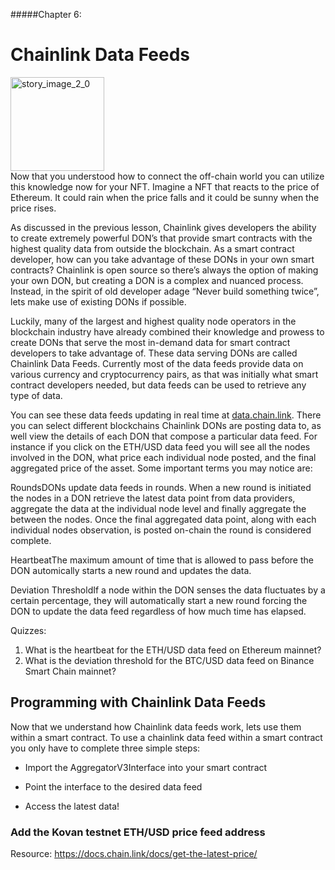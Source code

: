 #####Chapter 6:

# Chainlink Data Feeds

<ContentWrapp>
  <div class="imgContainer">
    <img alt="story_image_2_0" src="/images/chapter/man.svg" width="150px" height="150px">
  </div>

  <div class="itemsContainer">
    <div class="item-text">
     Now that you understood how to connect the off-chain world you can utilize this knowledge now for your NFT. Imagine a NFT that reacts to the price of Ethereum. It could rain when the price falls and it could be sunny when the price rises.
    </div>
  </div>
</ContentWrapp>

As discussed in the previous lesson, Chainlink gives developers the ability to create extremely powerful DON’s that provide smart contracts with the highest quality data from outside the blockchain. As a smart contract developer, how can you take advantage of these DONs in your own smart contracts? Chainlink is open source so there’s always the option of making your own DON, but creating a DON is a complex and nuanced process. Instead, in the spirit of old developer adage “Never build something twice”, lets make use of existing DONs if possible.

Luckily, many of the largest and highest quality node operators in the blockchain industry have already combined their knowledge and prowess to create DONs that serve the most in-demand data for smart contract developers to take advantage of. These data serving DONs are called <ColorWord>Chainlink Data Feeds</ColorWord>. Currently most of the data feeds provide data on various currency and cryptocurrency pairs, as that was initially what smart contract developers needed, but data feeds can be used to retrieve any type of data.

You can see these data feeds updating in real time at <a href="data.chain.link" title="data.chain.link">data.chain.link</a>. There you can select different blockchains Chainlink DONs are posting data to, as well view the details of each DON that compose a particular data feed. For instance if you click on the ETH/USD data feed you will see all the nodes involved in the DON, what price each individual node posted, and the final aggregated price of the asset. Some important terms you may notice are:

<p><ColorWord>Rounds</ColorWord>DONs update data feeds in rounds. When a new round is initiated the nodes in a DON retrieve the latest data point from data providers, aggregate the data at the individual node level and finally aggregate the between the nodes. Once the final aggregated data point, along with each individual nodes observation, is posted on-chain the round is considered complete.</p>
<p><ColorWord>Heartbeat</ColorWord>The maximum amount of time that is allowed to pass before the DON automically starts a new round and updates the data.</p>
<p><ColorWord>Deviation Threshold</ColorWord>If a node within the DON senses the data fluctuates by a certain percentage, they will automatically start a new round forcing the DON to update the data feed regardless of how much time has elapsed.</p>

<MissionContainer>
  <div className="title">Quizzes:</div>
  <ol className="mission-goals">
    <li>
      What is the heartbeat for the ETH/USD data feed on Ethereum mainnet?
    </li>
    <li>
      What is the deviation threshold for the BTC/USD data feed on Binance Smart Chain mainnet?
    </li>
  </ol>
</MissionContainer>

## Programming with Chainlink Data Feeds

Now that we understand how Chainlink data feeds work, lets use them within a smart contract. To use a chainlink data feed within a smart contract you only have to complete three simple steps:

<div>
  <ul>
    <li>
      <p>Import the AggregatorV3Interface into your smart contract</p>
    </li>
    <li>
      <p>Point the interface to the desired data feed</p>
    </li>
    <li>
      <p>Access the latest data!</p>
    </li>
  </ul>
</div>

### Add the Kovan testnet ETH/USD price feed address
Resource: <a href="https://docs.chain.link/docs/get-the-latest-price/" title="https://docs.chain.link/docs/get-the-latest-price/">https://docs.chain.link/docs/get-the-latest-price/</a>

